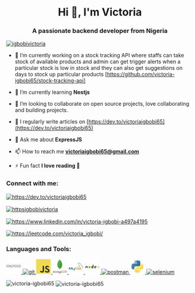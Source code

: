 <h1 align="center">Hi 👋, I'm Victoria</h1>

<h3 align="center">A passionate backend developer from Nigeria</h3>


<p align="left"> <a href="https://twitter.com/IgbobiVictoria" target="blank"><img src="https://img.shields.io/twitter/follow/httpsigbobivictoria?logo=twitter&style=for-the-badge" alt="igbobivictoria" /></a> </p>

- 🔭 I’m currently working on a stock tracking API where staffs can take stock of available products and admin can get trigger alerts when a particular stock is low in stock and they can also get suggestions on days to stock up particular products [https://github.com/victoria-igbobi65/stock-tracking-api]

- 🌱 I’m currently learning **Nestjs**

- 👯 I’m looking to collaborate on open source projects, love collaborating and building projects.

- 📝 I regularly write articles on [https://dev.to/victoriaigbobi65](https://dev.to/victoriaigbobi65)

- 💬 Ask me about **ExpressJS**

- 📫 How to reach me **victoriaigbobi65@gmail.com**



- ⚡ Fun fact **I love reading 🥰**

<h3 align="left">Connect with me:</h3>

<p align="left">

<a href="https://dev.to/https://dev.to/victoriaigbobi65" target="blank"><img align="center" src="https://raw.githubusercontent.com/rahuldkjain/github-profile-readme-generator/master/src/images/icons/Social/devto.svg" alt="https://dev.to/victoriaigbobi65" height="30" width="40" /></a>

<a href="https://twitter.com/httpsigbobivictoria" target="blank"><img align="center" src="https://raw.githubusercontent.com/rahuldkjain/github-profile-readme-generator/master/src/images/icons/Social/twitter.svg" alt="httpsigbobivictoria" height="30" width="40" /></a>

<a href="https://linkedin.com/in/https://www.linkedin.com/in/victoria-igbobi-a497a4195" target="blank"><img align="center" src="https://raw.githubusercontent.com/rahuldkjain/github-profile-readme-generator/master/src/images/icons/Social/linked-in-alt.svg" alt="https://www.linkedin.com/in/victoria-igbobi-a497a4195" height="30" width="40" /></a>

<a href="https://www.leetcode.com/https://leetcode.com/victoria_igbobi/" target="blank"><img align="center" src="https://raw.githubusercontent.com/rahuldkjain/github-profile-readme-generator/master/src/images/icons/Social/leet-code.svg" alt="https://leetcode.com/victoria_igbobi/" height="30" width="40" /></a>

</p>

<h3 align="left">Languages and Tools:</h3>

<p align="left"> <a href="https://expressjs.com" target="_blank" rel="noreferrer"> <img src="https://raw.githubusercontent.com/devicons/devicon/master/icons/express/express-original-wordmark.svg" alt="express" width="40" height="40"/> </a> <a href="https://git-scm.com/" target="_blank" rel="noreferrer"> <img src="https://www.vectorlogo.zone/logos/git-scm/git-scm-icon.svg" alt="git" width="40" height="40"/> </a> <a href="https://developer.mozilla.org/en-US/docs/Web/JavaScript" target="_blank" rel="noreferrer"> <img src="https://raw.githubusercontent.com/devicons/devicon/master/icons/javascript/javascript-original.svg" alt="javascript" width="40" height="40"/> </a> <a href="https://www.mongodb.com/" target="_blank" rel="noreferrer"> <img src="https://raw.githubusercontent.com/devicons/devicon/master/icons/mongodb/mongodb-original-wordmark.svg" alt="mongodb" width="40" height="40"/> </a> <a href="https://www.mysql.com/" target="_blank" rel="noreferrer"> <img src="https://raw.githubusercontent.com/devicons/devicon/master/icons/mysql/mysql-original-wordmark.svg" alt="mysql" width="40" height="40"/> </a> <a href="https://nodejs.org" target="_blank" rel="noreferrer"> <img src="https://raw.githubusercontent.com/devicons/devicon/master/icons/nodejs/nodejs-original-wordmark.svg" alt="nodejs" width="40" height="40"/> </a> <a href="https://postman.com" target="_blank" rel="noreferrer"> <img src="https://www.vectorlogo.zone/logos/getpostman/getpostman-icon.svg" alt="postman" width="40" height="40"/> </a> <a href="https://www.python.org" target="_blank" rel="noreferrer"> <img src="https://raw.githubusercontent.com/devicons/devicon/master/icons/python/python-original.svg" alt="python" width="40" height="40"/> </a> <a href="https://www.selenium.dev" target="_blank" rel="noreferrer"> <img src="https://raw.githubusercontent.com/detain/svg-logos/780f25886640cef088af994181646db2f6b1a3f8/svg/selenium-logo.svg" alt="selenium" width="40" height="40"/> </a> </p>

<p><img align="left" src="https://github-readme-stats.vercel.app/api/top-langs?username=victoria-igbobi65&show_icons=true&locale=en&layout=compact" alt="victoria-igbobi65" /></p>

<p>&nbsp;<img align="center" src="https://github-readme-stats.vercel.app/api?username=victoria-igbobi65&show_icons=true&locale=en" alt="victoria-igbobi65" /></p>

